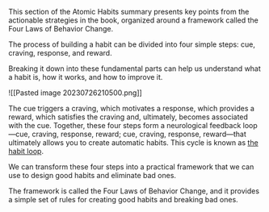 This section of the Atomic Habits summary presents key points from the actionable strategies in the book, organized around a framework called the Four Laws of Behavior Change.   

The process of building a habit can be divided into four simple steps: cue, craving, response, and reward. 

Breaking it down into these fundamental parts can help us understand what a habit is, how it works, and how to improve it.

![[Pasted image 20230726210500.png]]

The cue triggers a craving, which motivates a response, which provides a reward, which satisfies the craving and, ultimately, becomes associated with the cue. Together, these four steps form a neurological feedback loop—cue, craving, response, reward; cue, craving, response, reward—that ultimately allows you to create automatic habits. This cycle is known as [the habit loop](https://jamesclear.com/three-steps-habit-change).

We can transform these four steps into a practical framework that we can use to design good habits and eliminate bad ones.

The framework is called the Four Laws of Behavior Change, and it provides a simple set of rules for creating good habits and breaking bad ones.